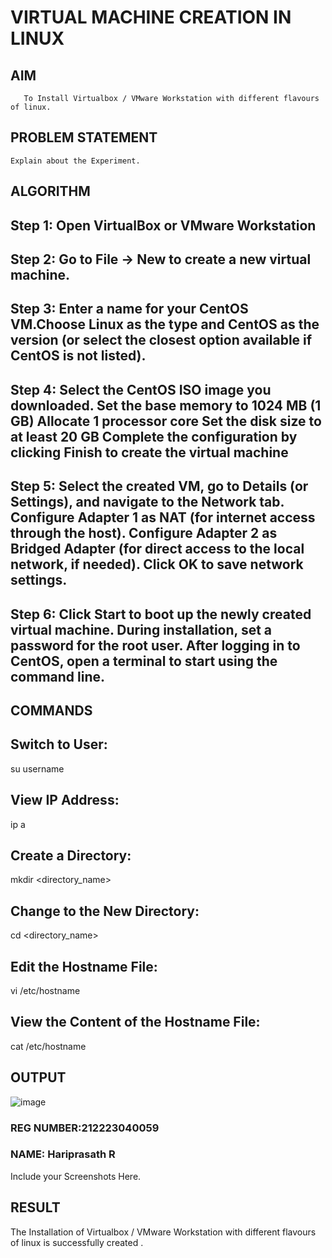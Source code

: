  # VIRTUAL MACHINE CREATION IN LINUX
  ## AIM
       To Install Virtualbox / VMware Workstation with different flavours of linux.
## PROBLEM STATEMENT
    Explain about the Experiment.

## ALGORITHM
## Step 1: Open VirtualBox or VMware Workstation

## Step 2: Go to File -> New to create a new virtual machine.

## Step 3: Enter a name for your CentOS VM.Choose Linux as the type and CentOS as the version (or select the closest option available if CentOS is not listed).

## Step 4: Select the CentOS ISO image you downloaded. Set the base memory to 1024 MB (1 GB) Allocate 1 processor core Set the disk size to at least 20 GB Complete the configuration by clicking Finish to create the virtual machine

## Step 5: Select the created VM, go to Details (or Settings), and navigate to the Network tab. Configure Adapter 1 as NAT (for internet access through the host). Configure Adapter 2 as Bridged Adapter (for direct access to the local network, if needed). Click OK to save network settings.

## Step 6: Click Start to boot up the newly created virtual machine. During installation, set a password for the root user. After logging in to CentOS, open a terminal to start using the command line.

## COMMANDS
## Switch to User:
su username
## View IP Address:
ip a
## Create a Directory:
mkdir <directory_name>
## Change to the New Directory:
cd <directory_name>
## Edit the Hostname File:
vi /etc/hostname
## View the Content of the Hostname File:
cat /etc/hostname

## OUTPUT
![image](https://github.com/user-attachments/assets/1e48b2d1-3a37-4988-8114-658ce3e37805)

### REG NUMBER:212223040059
### NAME: Hariprasath R
 
 Include your Screenshots Here.
 
## RESULT
 The Installation of Virtualbox / VMware Workstation with different flavours of linux is successfully created .



  


